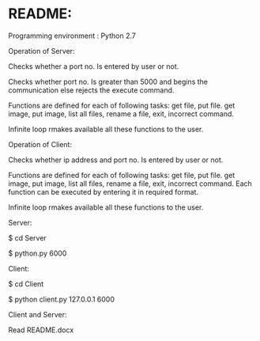 # README:

Programming environment : Python 2.7

Operation of Server:

Checks whether a port no. Is entered by user or not.

Checks whether port no. Is greater than 5000 and begins the communication else rejects the execute command.

Functions are defined for each of following tasks: get file, put file. get image, put image, list all files, rename a file, exit, incorrect command.

Infinite loop rmakes available all these functions to the user.

Operation of Client:

Checks whether ip address and port no. Is entered by user or not.

Functions are defined for each of following tasks: get file, put file. get image, put image, list all files, rename a file, exit, incorrect command. Each function can be executed by entering it in required format.

Infinite loop rmakes available all these functions to the user.



Server:

$ cd Server

$ python.py 6000


 
Client:

$ cd Client

$ python client.py 127.0.0.1 6000


Client and Server: 

Read README.docx